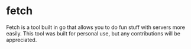 # fetch

Fetch is a tool built in go that allows you to do fun stuff with servers more easily. This tool was built for personal use, but any contributions will be appreciated.
